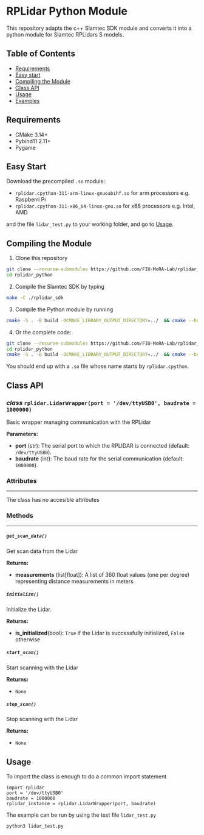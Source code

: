 # RPLidar Python Module

This repository adapts the c++ Slamtec SDK module and converts it into a python module for Slamtec RPLidars S models.

## Table of Contents

- [Requirements](#Requirements)
- [Easy start](#Easy-start)
- [Compiling the Module](#Compiling-the-module)
- [Class API](#Class-API)
- [Usage](#usage)
- [Examples](#examples)

## Requirements
- CMake 3.14+
- Pybind11 2.11+
- Pygame
## Easy Start

Download the precompiled `.so` module:
- `rplidar.cpython-311-arm-linux-gnueabihf.so` for arm processors e.g. Raspberri Pi
- `rplidar.cpython-311-x86_64-linux-gnu.so` for x86 processors e.g. Intel, AMD

and the file `lidar_test.py` to your working folder, and go to [Usage](#usage).

## Compiling the Module

1. Clone this repository
```bash
git clone --recurse-submodules https://github.com/FIU-MoRA-Lab/rplidar_python.git
cd rplidar_python

```
2. Compile the Slamtec SDK by typing 
```bash
make -C ./rplidar_sdk
``` 

3. Compile the Python module by running
```bash
cmake -S . -B build -DCMAKE_LIBRARY_OUTPUT_DIRECTORY=../  && cmake --build build && rm -rf build
```
4. Or the complete code:
```bash
git clone --recurse-submodules https://github.com/FIU-MoRA-Lab/rplidar_python.git
cd rplidar_python
cmake -S . -B build -DCMAKE_LIBRARY_OUTPUT_DIRECTORY=../  && cmake --build build && rm -rf build
```

You should end up with a `.so` file whose name starts by `rplidar.cpython`.

## Class API

### _class_ `rplidar.LidarWrapper(port = '/dev/ttyUSB0', baudrate = 1000000)`
Basic wrapper managing communication with the RPLidar

**Parameters:**
- **port** (str): The serial port to which the RPLIDAR is connected (default: `/dev/ttyUSB0`).
- **baudrate** (int): The baud rate for the serial communication (default: `1000000`).


### Attributes
---

The class has no accesible attributes

### Methods
---

##### `get_scan_data()`
Get scan data from the Lidar

**Returns:**
- **measurements** (list[float]): A list of 360 float values (one per degree) representing distance measurements in meters

##### `initialize()`
Initialize the Lidar.

**Returns:** 
- **is_initialized**(bool): `True` if the Lidar is successfully initialized, `False` otherwise

##### `start_scan()`
Start scanning with the Lidar

**Returns:** 
- `None`

##### `stop_scan()`
Stop scanning with the Lidar

**Returns:**
- `None`

## Usage

To import the class is enough to do a common import statement
```
import rplidar
port = '/dev/ttyUSB0'
baudrate = 1000000
rplidar_instance = rplidar.LidarWrapper(port, baudrate)
```

The example can be run by using the test file `lidar_test.py`

```
python3 lidar_test.py
```